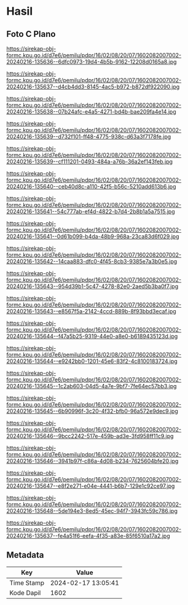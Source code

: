 # Hasil

## Foto C Plano

https://sirekap-obj-formc.kpu.go.id/d7e6/pemilu/pdpr/16/02/08/20/07/1602082007002-20240216-135636--6dfc0973-19d4-4b5b-9162-12208d0165a8.jpg

https://sirekap-obj-formc.kpu.go.id/d7e6/pemilu/pdpr/16/02/08/20/07/1602082007002-20240216-135637--d4cb4dd3-8145-4ac5-b972-b872df922090.jpg

https://sirekap-obj-formc.kpu.go.id/d7e6/pemilu/pdpr/16/02/08/20/07/1602082007002-20240216-135638--07b24afc-e4a5-4271-bd4b-bae209fa4e14.jpg

https://sirekap-obj-formc.kpu.go.id/d7e6/pemilu/pdpr/16/02/08/20/07/1602082007002-20240216-135639--d732f101-ff48-4775-938c-d63a3f7178fe.jpg

https://sirekap-obj-formc.kpu.go.id/d7e6/pemilu/pdpr/16/02/08/20/07/1602082007002-20240216-135639--cf111201-0493-484a-a76b-36a2ef143feb.jpg

https://sirekap-obj-formc.kpu.go.id/d7e6/pemilu/pdpr/16/02/08/20/07/1602082007002-20240216-135640--ceb40d8c-a110-42f5-b56c-5210add613b6.jpg

https://sirekap-obj-formc.kpu.go.id/d7e6/pemilu/pdpr/16/02/08/20/07/1602082007002-20240216-135641--54c777ab-ef4d-4822-b7d4-2b8b1a5a7515.jpg

https://sirekap-obj-formc.kpu.go.id/d7e6/pemilu/pdpr/16/02/08/20/07/1602082007002-20240216-135641--0d61b099-b4da-48b9-968a-23ca83d6f029.jpg

https://sirekap-obj-formc.kpu.go.id/d7e6/pemilu/pdpr/16/02/08/20/07/1602082007002-20240216-135642--14caa883-dfc0-4f45-8cb3-9385e7a3b0e5.jpg

https://sirekap-obj-formc.kpu.go.id/d7e6/pemilu/pdpr/16/02/08/20/07/1602082007002-20240216-135643--954d39b1-5c47-4278-82e0-2aed5b3ba0f7.jpg

https://sirekap-obj-formc.kpu.go.id/d7e6/pemilu/pdpr/16/02/08/20/07/1602082007002-20240216-135643--e8567f5a-2142-4ccd-889b-8f93bbd3ecaf.jpg

https://sirekap-obj-formc.kpu.go.id/d7e6/pemilu/pdpr/16/02/08/20/07/1602082007002-20240216-135644--f47a5b25-9319-44e0-a8e0-b6189435123d.jpg

https://sirekap-obj-formc.kpu.go.id/d7e6/pemilu/pdpr/16/02/08/20/07/1602082007002-20240216-135644--e9242bb0-1201-45e6-83f2-4c8100183724.jpg

https://sirekap-obj-formc.kpu.go.id/d7e6/pemilu/pdpr/16/02/08/20/07/1602082007002-20240216-135645--1c2ab603-04d5-4a7e-9bf7-7fe64ec57bb3.jpg

https://sirekap-obj-formc.kpu.go.id/d7e6/pemilu/pdpr/16/02/08/20/07/1602082007002-20240216-135645--6b90996f-3c20-4f32-bfb0-96a572e9dec9.jpg

https://sirekap-obj-formc.kpu.go.id/d7e6/pemilu/pdpr/16/02/08/20/07/1602082007002-20240216-135646--9bcc2242-517e-459b-ad3e-3fd958ff11c9.jpg

https://sirekap-obj-formc.kpu.go.id/d7e6/pemilu/pdpr/16/02/08/20/07/1602082007002-20240216-135646--3941b97f-c86a-4d08-b234-7625604bfe20.jpg

https://sirekap-obj-formc.kpu.go.id/d7e6/pemilu/pdpr/16/02/08/20/07/1602082007002-20240216-135647--e8f2e271-e04e-4441-b6b7-129e1c92ce97.jpg

https://sirekap-obj-formc.kpu.go.id/d7e6/pemilu/pdpr/16/02/08/20/07/1602082007002-20240216-135648--5de194e3-8ed5-45ec-94f7-3943fc59c786.jpg

https://sirekap-obj-formc.kpu.go.id/d7e6/pemilu/pdpr/16/02/08/20/07/1602082007002-20240216-135637--fe4a51f6-eefa-4f35-a83e-85f6510a17a2.jpg


## Metadata

| Key        | Value               |
| ---------- | ------------------- |
| Time Stamp | 2024-02-17 13:05:41 |
| Kode Dapil | 1602                |



